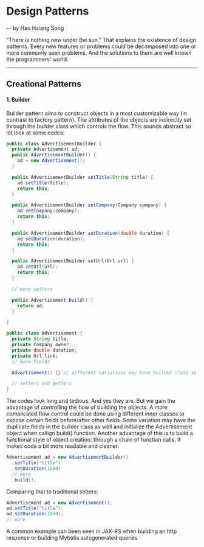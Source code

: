 # Design Patterns
 -- by Hao Hsiang Song

"There is nothing new under the sun." That explains the existence of design patterns. Every new features or problems could be decomposed into one or more commonly seen problems. And the solutions to them are well known the programmers' world.

---

## Creational Patterns

#### 1. Builder
Builder pattern aims to construct objects in a most customizable way (in contrast to factory pattern). The attributes of the objects are indirectly set through the builder class which controls the flow. This sounds abstract so let look at some codes:

```java
public class AdvertisementBuilder {
  private Advertisement ad;
  public AdvertisementBuilder() {
    ad = new Advertisement();
  }

  public AdvertisementBuilder setTitle(String title) {
    ad.setTitle(title);
    return this;
  }

  public AdvertisementBuilder setCompany(Company company) {
    ad.setCompany(company);
    return this;
  }

  public AdvertisementBuilder setDuration(double duration) {
    ad.setDuration(duration);
    return this;
  }

  public AdvertisementBuilder setUrl(Url url) {
    ad.setUrl(url);
    return this;
  }

  // more setters

  public Advertisement build() {
    return ad;
  }

}

public class Advertisement {
  private String title;
  private Company owner;
  private double duration;
  private Url link;
  // more fields

  Advertisement() {} // different variations may have builder class as an inner class of the advertisement class

  // setters and getters
}

```

The codes look long and tedious. And yes they are. But we gain the advantage of controlling the flow of building the objects. A more complicated flow control could be done using different inner classes to expose certain fields before/after other fields. Some variation may have the duplicate fields in the builder class as well and initialize the Advertisement object when callign build() function.
Another advantage of this is to build a functional style of object creation: through a chain of function calls. It makes code a bit more readable and cleaner.
```java
Advertisement ad = new AdvertisementBuilder()
  .setTitle("title")
  .setDuration(1000)
  // more
  .build();
```
Comparing that to traditional setters:
```java
Advertisement ad = new Advertisement();
ad.setTitle("title");
ad.setDuration(1000);
// more
```
A common example can been seen in JAX-RS when building an http response or building Mybatis autogenerated queries.


